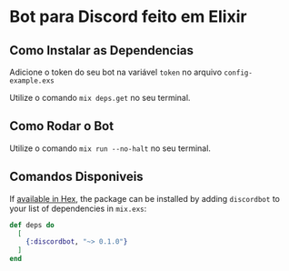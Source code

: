 # Bot para Discord feito em Elixir

## Como Instalar as Dependencias

Adicione o token do seu bot na variável `token` no arquivo `config-example.exs`

Utilize o comando `mix deps.get` no seu terminal.

## Como Rodar o Bot

Utilize o comando `mix run --no-halt` no seu terminal.

## Comandos Disponiveis

If [available in Hex](https://hex.pm/docs/publish), the package can be installed
by adding `discordbot` to your list of dependencies in `mix.exs`:

```elixir
def deps do
  [
    {:discordbot, "~> 0.1.0"}
  ]
end
```


